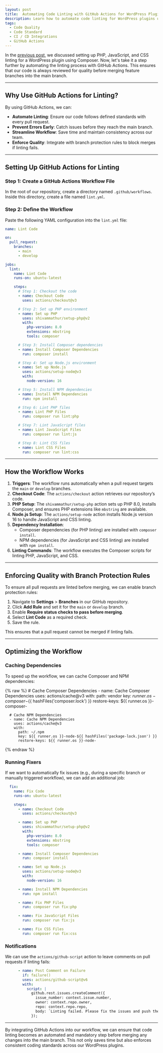 ```yaml
---
layout: post
title:  Automating Code Linting with GitHub Actions for WordPress Plugins
description: Learn how to automate code linting for WordPress plugins using GitHub Actions. Set up workflows to lint PHP, JavaScript, and CSS files before merging feature branches into the main branch.
tags:
  - Code Quality
  - Code Standard
  - CI / CD Integrations
  - GitHub Actions
---
```


In the <a href="{{site.baseurl}}/linting-wordpress-plugin-with-composer/">previous post</a>, we discussed setting up PHP, JavaScript, and CSS linting for a WordPress plugin using Composer. Now, let's take it a step further by automating the linting process with GitHub Actions. This ensures that our code is always reviewed for quality before merging feature branches into the main branch.

---

## Why Use GitHub Actions for Linting?

By using GitHub Actions, we can:

- **Automate Linting**: Ensure our code follows defined standards with every pull request.
- **Prevent Errors Early**: Catch issues before they reach the main branch.
- **Streamline Workflow**: Save time and maintain consistency across our team.
- **Enforce Quality**: Integrate with branch protection rules to block merges if linting fails.

---

## Setting Up GitHub Actions for Linting

### Step 1: Create a GitHub Actions Workflow File

In the root of our repository, create a directory named `.github/workflows`. Inside this directory, create a file named `lint.yml`.

### Step 2: Define the Workflow

Paste the following YAML configuration into the `lint.yml` file:

```yaml
name: Lint Code

on:
  pull_request:
    branches:
      - main
      - develop

jobs:
  lint:
    name: Lint Code
    runs-on: ubuntu-latest

    steps:
      # Step 1: Checkout the code
      - name: Checkout Code
        uses: actions/checkout@v3

      # Step 2: Set up PHP environment
      - name: Set up PHP
        uses: shivammathur/setup-php@v2
        with:
          php-version: 8.0
          extensions: mbstring
          tools: composer

      # Step 3: Install Composer dependencies
      - name: Install Composer Dependencies
        run: composer install

      # Step 4: Set up Node.js environment
      - name: Set up Node.js
        uses: actions/setup-node@v3
        with:
          node-version: 16

      # Step 5: Install NPM dependencies
      - name: Install NPM Dependencies
        run: npm install

      # Step 6: Lint PHP files
      - name: Lint PHP Files
        run: composer run lint:php

      # Step 7: Lint JavaScript files
      - name: Lint JavaScript Files
        run: composer run lint:js

      # Step 8: Lint CSS files
      - name: Lint CSS Files
        run: composer run lint:css
```

---

## How the Workflow Works

1. **Triggers**: The workflow runs automatically when a pull request targets the `main` or `develop` branches.
2. **Checkout Code**: The `actions/checkout` action retrieves our repository’s code.
3. **PHP Setup**: The `shivammathur/setup-php` action sets up PHP 8.0, installs Composer, and ensures PHP extensions like `mbstring` are available.
4. **Node.js Setup**: The `actions/setup-node` action installs Node.js version 16 to handle JavaScript and CSS linting.
5. **Dependency Installation**:
   - Composer dependencies (for PHP linting) are installed with `composer install`.
   - NPM dependencies (for JavaScript and CSS linting) are installed with `npm install`.
6. **Linting Commands**: The workflow executes the Composer scripts for linting PHP, JavaScript, and CSS.

---

## Enforcing Quality with Branch Protection Rules

To ensure all pull requests are linted before merging, we can enable branch protection rules:

1. Navigate to **Settings** > **Branches** in our GitHub repository.
2. Click **Add Rule** and set it for the `main` or `develop` branch.
3. Enable **Require status checks to pass before merging**.
4. Select **Lint Code** as a required check.
5. Save the rule.

This ensures that a pull request cannot be merged if linting fails.

---

## Optimizing the Workflow

### Caching Dependencies
To speed up the workflow, we can cache Composer and NPM dependencies:


{% raw %}
      # Cache Composer Dependencies
      - name: Cache Composer Dependencies
        uses: actions/cache@v3
        with:
          path: vendor
          key: ${{ runner.os }}-composer-${{ hashFiles('composer.lock') }}
          restore-keys: ${{ runner.os }}-composer-

      # Cache NPM Dependencies
      - name: Cache NPM Dependencies
        uses: actions/cache@v3
        with:
          path: ~/.npm
          key: ${{ runner.os }}-node-${{ hashFiles('package-lock.json') }}
          restore-keys: ${{ runner.os }}-node-
{% endraw %}

### Running Fixers
If we want to automatically fix issues (e.g., during a specific branch or manually triggered workflow), we can add an additional job:

```yaml
  fix:
    name: Fix Code
    runs-on: ubuntu-latest

    steps:
      - name: Checkout Code
        uses: actions/checkout@v3

      - name: Set up PHP
        uses: shivammathur/setup-php@v2
        with:
          php-version: 8.0
          extensions: mbstring
          tools: composer

      - name: Install Composer Dependencies
        run: composer install

      - name: Set up Node.js
        uses: actions/setup-node@v3
        with:
          node-version: 16

      - name: Install NPM Dependencies
        run: npm install

      - name: Fix PHP Files
        run: composer run fix:php

      - name: Fix JavaScript Files
        run: composer run fix:js

      - name: Fix CSS Files
        run: composer run fix:css
```

### Notifications
We can use the `actions/github-script` action to leave comments on pull requests if linting fails:

```yaml
      - name: Post Comment on Failure
        if: failure()
        uses: actions/github-script@v6
        with:
          script: |
            github.rest.issues.createComment({
              issue_number: context.issue.number,
              owner: context.repo.owner,
              repo: context.repo.repo,
              body: `Linting failed. Please fix the issues and push the changes.`
            });
```

---

By integrating GitHub Actions into our workflow, we can ensure that code linting becomes an automated and mandatory step before merging any changes into the main branch. This not only saves time but also enforces consistent coding standards across our WordPress plugins.
